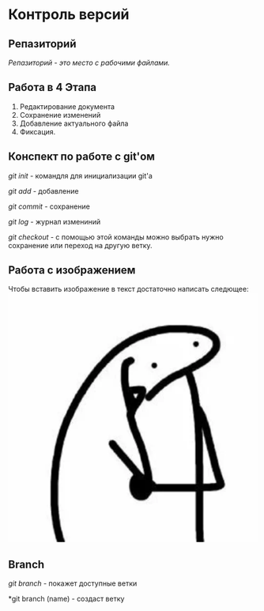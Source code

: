 # Контроль версий

## Репазиторий

*Репазиторий - это место с рабочими файлами.*

## Работа в 4 Этапа
1. Редактирование документа
2. Сохранение изменений
3. Добавление актуального файла
4. Фиксация.




## Конспект по работе с git'ом

*git init* - командля для инициализации git'а

*git add* - добавление

*git commit* - сохранение

*git log* - журнал измениний

*git checkout* - с помощью этой команды можно выбрать нужно сохранение или переход на другую ветку.


## Работа с изображением

Чтобы вставить изображение в текст достаточно написать следющее:
![Привет, это игорь](sticker.webp)


## Branch

*git branch* - покажет доступные ветки

*git branch (name) - создаст ветку